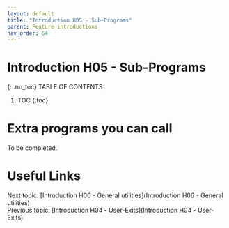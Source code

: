 ```yaml
---
layout: default
title: "Introduction H05 - Sub-Programs"
parent: Feature introductions
nav_order: 64
---
```


# Introduction H05 - Sub-Programs
{: .no_toc}
TABLE OF CONTENTS 
1. TOC
{:toc}  

# Extra programs you can call
To be completed.  
  


# Useful Links
Next topic: [Introduction H06 - General utilities](Introduction H06 - General utilities)  
Previous topic: [Introduction H04 - User-Exits](Introduction H04 - User-Exits)  

